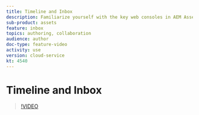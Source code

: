 ```yaml
---
title: Timeline and Inbox
description: Familiarize yourself with the key web consoles in AEM Assets that are used for collaboration.
sub-product: assets
feature: inbox
topics: authoring, collaboration
audience: author
doc-type: feature-video
activity: use
version: cloud-service
kt: 4540
---
```


# Timeline and Inbox

>[!VIDEO](https://video.tv.adobe.com/v/32051/?quality=12&learn=on&hidetitle=true)
